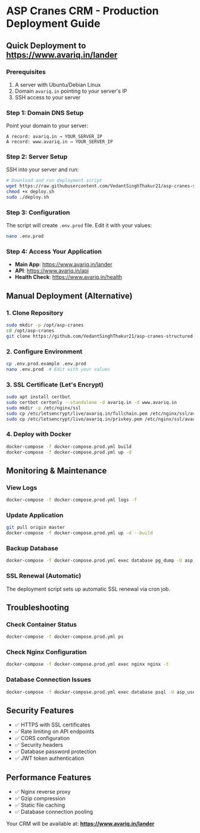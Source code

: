 # ASP Cranes CRM - Production Deployment Guide

## Quick Deployment to https://www.avariq.in/lander

### Prerequisites
1. A server with Ubuntu/Debian Linux
2. Domain `avariq.in` pointing to your server's IP
3. SSH access to your server

### Step 1: Domain DNS Setup
Point your domain to your server:
```
A record: avariq.in → YOUR_SERVER_IP
A record: www.avariq.in → YOUR_SERVER_IP
```

### Step 2: Server Setup
SSH into your server and run:

```bash
# Download and run deployment script
wget https://raw.githubusercontent.com/VedantSinghThakur21/asp-cranes-structured/master/deploy.sh
chmod +x deploy.sh
sudo ./deploy.sh
```

### Step 3: Configuration
The script will create `.env.prod` file. Edit it with your values:
```bash
nano .env.prod
```

### Step 4: Access Your Application
- **Main App**: https://www.avariq.in/lander
- **API**: https://www.avariq.in/api
- **Health Check**: https://www.avariq.in/health

## Manual Deployment (Alternative)

### 1. Clone Repository
```bash
sudo mkdir -p /opt/asp-cranes
cd /opt/asp-cranes
git clone https://github.com/VedantSinghThakur21/asp-cranes-structured.git .
```

### 2. Configure Environment
```bash
cp .env.prod.example .env.prod
nano .env.prod  # Edit with your values
```

### 3. SSL Certificate (Let's Encrypt)
```bash
sudo apt install certbot
sudo certbot certonly --standalone -d avariq.in -d www.avariq.in
sudo mkdir -p /etc/nginx/ssl
sudo cp /etc/letsencrypt/live/avariq.in/fullchain.pem /etc/nginx/ssl/avariq.in.crt
sudo cp /etc/letsencrypt/live/avariq.in/privkey.pem /etc/nginx/ssl/avariq.in.key
```

### 4. Deploy with Docker
```bash
docker-compose -f docker-compose.prod.yml build
docker-compose -f docker-compose.prod.yml up -d
```

## Monitoring & Maintenance

### View Logs
```bash
docker-compose -f docker-compose.prod.yml logs -f
```

### Update Application
```bash
git pull origin master
docker-compose -f docker-compose.prod.yml up -d --build
```

### Backup Database
```bash
docker-compose -f docker-compose.prod.yml exec database pg_dump -U asp_user asp_cranes > backup.sql
```

### SSL Renewal (Automatic)
The deployment script sets up automatic SSL renewal via cron job.

## Troubleshooting

### Check Container Status
```bash
docker-compose -f docker-compose.prod.yml ps
```

### Check Nginx Configuration
```bash
docker-compose -f docker-compose.prod.yml exec nginx nginx -t
```

### Database Connection Issues
```bash
docker-compose -f docker-compose.prod.yml exec database psql -U asp_user -d asp_cranes
```

## Security Features
- ✅ HTTPS with SSL certificates
- ✅ Rate limiting on API endpoints
- ✅ CORS configuration
- ✅ Security headers
- ✅ Database password protection
- ✅ JWT token authentication

## Performance Features
- ✅ Nginx reverse proxy
- ✅ Gzip compression
- ✅ Static file caching
- ✅ Database connection pooling

Your CRM will be available at: **https://www.avariq.in/lander**

